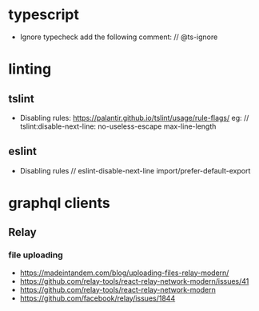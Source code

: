 
# typescript

+ Ignore typecheck
  add the following comment: // @ts-ignore


# linting

## tslint

+ Disabling rules:
    https://palantir.github.io/tslint/usage/rule-flags/
    eg: // tslint:disable-next-line: no-useless-escape max-line-length

## eslint

+ Disabling rules
    // eslint-disable-next-line import/prefer-default-export


# graphql clients

## Relay

### file uploading

+ https://madeintandem.com/blog/uploading-files-relay-modern/
+ https://github.com/relay-tools/react-relay-network-modern/issues/41
+ https://github.com/relay-tools/react-relay-network-modern
+ https://github.com/facebook/relay/issues/1844
